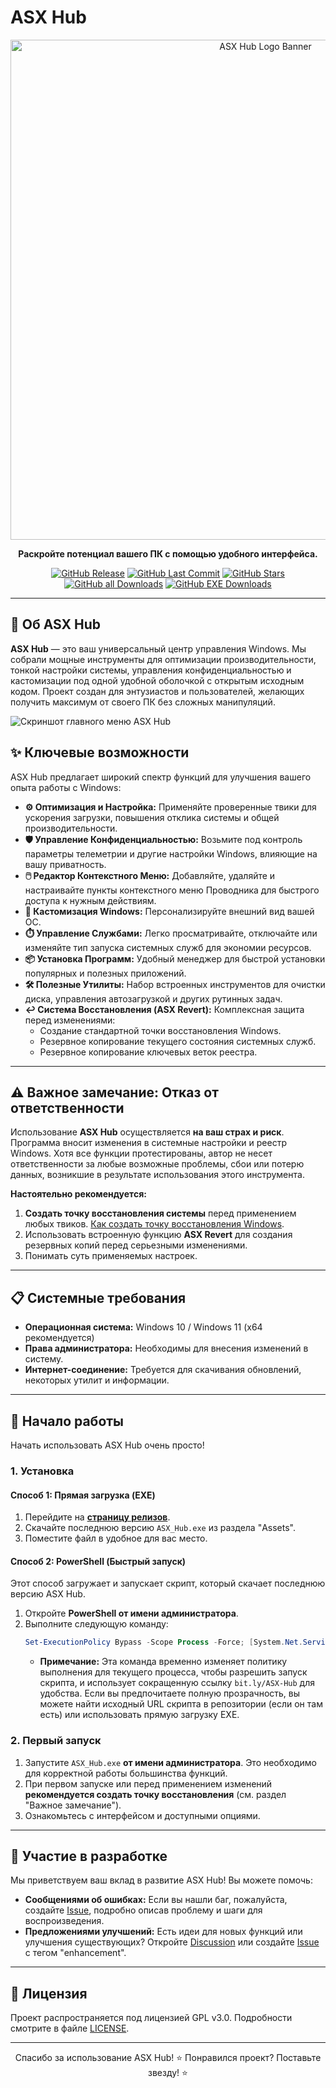 # ASX Hub

<div align="center">
  <!-- Уменьшил ширину изображения для лучшей адаптивности -->
  <a href="https://github.com/ALFiX01/ASX_Hub">
    <img src="https://github.com/ALFiX01/ASX_Hub/blob/main/Files/Images/design.png?raw=true" alt="ASX Hub Logo Banner" width="800">
  </a>

  <br />

  <!-- Немного перефразировал описание, добавил акцент на Windows -->
  <p><strong>Раскройте потенциал вашего ПК с помощью удобного интерфейса.</strong></p>

  <!-- Бейджи отлично смотрятся здесь -->
  <p>
    <a href="https://github.com/ALFiX01/ASX-Hub/releases/latest"><img src="https://img.shields.io/github/v/release/ALFiX01/ASX-Hub?style=plastic" alt="GitHub Release"></a>
    <a href="https://github.com/ALFiX01/ASX-Hub/commits/main"><img src="https://img.shields.io/github/last-commit/ALFiX01/ASX-Hub?style=plastic" alt="GitHub Last Commit"></a>
    <a href="https://github.com/ALFiX01/ASX-Hub/stargazers"><img src="https://img.shields.io/github/stars/ALFiX01/ASX-Hub?style=plastic" alt="GitHub Stars"></a>
    <!-- Можно добавить счетчик загрузок, если настроить -->
    <a href="https://github.com/ALFiX01/ASX-Hub/releases"><img src="https://img.shields.io/github/downloads/ALFiX01/ASX-Hub/total?style=plastic" alt="GitHub all Downloads"></a>
    <a href="https://github.com/ALFiX01/ASX-Hub/releases"><img src="https://img.shields.io/github/downloads/ALFiX01/ASX-Hub/ASX.Hub.exe?style=plastic" alt="GitHub EXE Downloads"></a>
    
  </p>

</div>

---

## 🚀 Об ASX Hub

**ASX Hub** — это ваш универсальный центр управления Windows. Мы собрали мощные инструменты для оптимизации производительности, тонкой настройки системы, управления конфиденциальностью и кастомизации под одной удобной оболочкой с открытым исходным кодом. Проект создан для энтузиастов и пользователей, желающих получить максимум от своего ПК без сложных манипуляций.

<!-- Скриншот на своем месте, выглядит хорошо -->
![Скриншот главного меню ASX Hub](https://github.com/ALFiX01/ASX_Hub/blob/main/Files/Images/MainMenu.png?raw=true)

## ✨ Ключевые возможности

ASX Hub предлагает широкий спектр функций для улучшения вашего опыта работы с Windows:

*   **⚙️ Оптимизация и Настройка:** Применяйте проверенные твики для ускорения загрузки, повышения отклика системы и общей производительности.
*   **🛡️ Управление Конфиденциальностью:** Возьмите под контроль параметры телеметрии и другие настройки Windows, влияющие на вашу приватность.
*   **🖱️ Редактор Контекстного Меню:** Добавляйте, удаляйте и настраивайте пункты контекстного меню Проводника для быстрого доступа к нужным действиям.
*   **🎨 Кастомизация Windows:** Персонализируйте внешний вид вашей ОС.
*   **⏱️ Управление Службами:** Легко просматривайте, отключайте или изменяйте тип запуска системных служб для экономии ресурсов.
*   **📦 Установка Программ:** Удобный менеджер для быстрой установки популярных и полезных приложений.
*   **🛠️ Полезные Утилиты:** Набор встроенных инструментов для очистки диска, управления автозагрузкой и других рутинных задач.
*   **↩️ Система Восстановления (ASX Revert):** Комплексная защита перед изменениями:
    *   Создание стандартной точки восстановления Windows.
    *   Резервное копирование текущего состояния системных служб.
    *   Резервное копирование ключевых веток реестра.

---

## ⚠️ Важное замечание: Отказ от ответственности

Использование **ASX Hub** осуществляется **на ваш страх и риск**. Программа вносит изменения в системные настройки и реестр Windows. Хотя все функции протестированы, автор не несет ответственности за любые возможные проблемы, сбои или потерю данных, возникшие в результате использования этого инструмента.

**Настоятельно рекомендуется:**
1.  **Создать точку восстановления системы** перед применением любых твиков. [Как создать точку восстановления Windows](https://support.microsoft.com/ru-ru/windows/%D1%81%D0%BE%D0%B7%D0%B4%D0%B0%D0%BD%D0%B8%D0%B5-%D1%82%D0%BE%D1%87%D0%BA%D0%B8-%D0%B2%D0%BE%D1%81%D1%81%D1%82%D0%B0%D0%BD%D0%BE%D0%B2%D0%BB%D0%B5%D0%BD%D0%B8%D1%8F-%D1%81%D0%B8%D1%81%D1%82%D0%B5%D0%BC%D1%8B-77e02e2a-3298-c869-9974-ef5658ea3be9).
2.  Использовать встроенную функцию **ASX Revert** для создания резервных копий перед серьезными изменениями.
3.  Понимать суть применяемых настроек.

---

## 📋 Системные требования

*   **Операционная система:** Windows 10 / Windows 11 (x64 рекомендуется)
*   **Права администратора:** Необходимы для внесения изменений в систему.
*   **Интернет-соединение:** Требуется для скачивания обновлений, некоторых утилит и информации.

---

## 🚀 Начало работы

Начать использовать ASX Hub очень просто!

### 1. Установка

<!-- Разделил установку на два явных способа -->
#### Способ 1: Прямая загрузка (EXE)

1.  Перейдите на [**страницу релизов**](https://github.com/ALFiX01/ASX-Hub/releases/latest).
2.  Скачайте последнюю версию `ASX_Hub.exe` из раздела "Assets".
3.  Поместите файл в удобное для вас место.

#### Способ 2: PowerShell (Быстрый запуск)

Этот способ загружает и запускает скрипт, который скачает последнюю версию ASX Hub.

1.  Откройте **PowerShell от имени администратора**.
2.  Выполните следующую команду:
    ```powershell
    Set-ExecutionPolicy Bypass -Scope Process -Force; [System.Net.ServicePointManager]::SecurityProtocol = [System.Net.ServicePointManager]::SecurityProtocol -bor 3072; iex ((New-Object System.Net.WebClient).DownloadString('https://bit.ly/ASX-Hub'))
    ```
    *   **Примечание:** Эта команда временно изменяет политику выполнения для текущего процесса, чтобы разрешить запуск скрипта, и использует сокращенную ссылку `bit.ly/ASX-Hub` для удобства. Если вы предпочитаете полную прозрачность, вы можете найти исходный URL скрипта в репозитории (если он там есть) или использовать прямую загрузку EXE.

### 2. Первый запуск

1.  Запустите `ASX_Hub.exe` **от имени администратора**. Это необходимо для корректной работы большинства функций.
2.  При первом запуске или перед применением изменений **рекомендуется создать точку восстановления** (см. раздел "Важное замечание").
3.  Ознакомьтесь с интерфейсом и доступными опциями.

---

## 🤝 Участие в разработке

Мы приветствуем ваш вклад в развитие ASX Hub! Вы можете помочь:

*   **Сообщениями об ошибках:** Если вы нашли баг, пожалуйста, создайте [Issue](https://github.com/ALFiX01/ASX_Hub/issues), подробно описав проблему и шаги для воспроизведения.
*   **Предложениями улучшений:** Есть идеи для новых функций или улучшения существующих? Откройте [Discussion](https://github.com/ALFiX01/ASX_Hub/discussions) или создайте [Issue](https://github.com/ALFiX01/ASX_Hub/issues) с тегом "enhancement".

---

## 📜 Лицензия

Проект распространяется под лицензией GPL v3.0. Подробности смотрите в файле [LICENSE](https://github.com/ALFiX01/ASX-Hub/blob/main/LICENSE).

---

<div align="center">
       Спасибо за использование ASX Hub!
  ⭐ Понравился проект? Поставьте звезду! ⭐
</div>